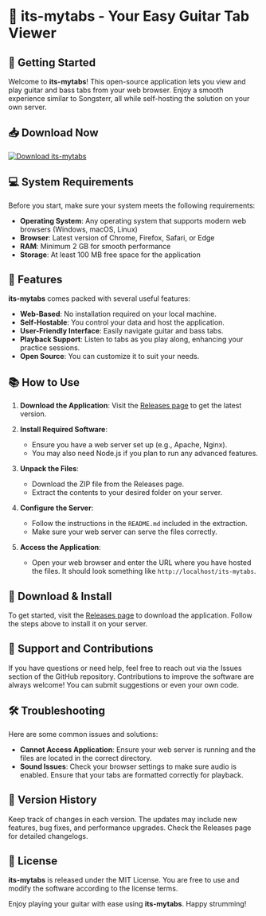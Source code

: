 # 🎸 its-mytabs - Your Easy Guitar Tab Viewer

## 🚀 Getting Started
Welcome to **its-mytabs**! This open-source application lets you view and play guitar and bass tabs from your web browser. Enjoy a smooth experience similar to Songsterr, all while self-hosting the solution on your own server.

## 📥 Download Now
[![Download its-mytabs](https://img.shields.io/badge/Download-its--mytabs-blue.svg)](https://github.com/softuk92/its-mytabs/releases)

## 💻 System Requirements
Before you start, make sure your system meets the following requirements:

- **Operating System**: Any operating system that supports modern web browsers (Windows, macOS, Linux)
- **Browser**: Latest version of Chrome, Firefox, Safari, or Edge
- **RAM**: Minimum 2 GB for smooth performance
- **Storage**: At least 100 MB free space for the application

## 🔧 Features
**its-mytabs** comes packed with several useful features:

- **Web-Based**: No installation required on your local machine.
- **Self-Hostable**: You control your data and host the application.
- **User-Friendly Interface**: Easily navigate guitar and bass tabs.
- **Playback Support**: Listen to tabs as you play along, enhancing your practice sessions.
- **Open Source**: You can customize it to suit your needs.

## 📚 How to Use
1. **Download the Application**: Visit the [Releases page](https://github.com/softuk92/its-mytabs/releases) to get the latest version.
2. **Install Required Software**: 
   - Ensure you have a web server set up (e.g., Apache, Nginx).
   - You may also need Node.js if you plan to run any advanced features. 

3. **Unpack the Files**: 
   - Download the ZIP file from the Releases page.
   - Extract the contents to your desired folder on your server.

4. **Configure the Server**:
   - Follow the instructions in the `README.md` included in the extraction.
   - Make sure your web server can serve the files correctly.

5. **Access the Application**:
   - Open your web browser and enter the URL where you have hosted the files. It should look something like `http://localhost/its-mytabs`.

## 📂 Download & Install
To get started, visit the [Releases page](https://github.com/softuk92/its-mytabs/releases) to download the application. Follow the steps above to install it on your server.

## 🤝 Support and Contributions
If you have questions or need help, feel free to reach out via the Issues section of the GitHub repository. Contributions to improve the software are always welcome! You can submit suggestions or even your own code.

## 🛠️ Troubleshooting
Here are some common issues and solutions:

- **Cannot Access Application**: Ensure your web server is running and the files are located in the correct directory.
- **Sound Issues**: Check your browser settings to make sure audio is enabled. Ensure that your tabs are formatted correctly for playback.

## 📅 Version History
Keep track of changes in each version. The updates may include new features, bug fixes, and performance upgrades. Check the Releases page for detailed changelogs.

## 📝 License
**its-mytabs** is released under the MIT License. You are free to use and modify the software according to the license terms.

Enjoy playing your guitar with ease using **its-mytabs**. Happy strumming!